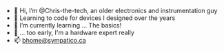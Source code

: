 - 👋 Hi, I’m @Chris-the-tech, an older electronics and instrumentation guy
- 👀 Learning to code for devices I designed over the years
- 🌱 I’m currently learning ... The basics!
- 💞️ ... too early, I'm a hardware expert really
- 📫 bhome@sympatico.ca

<!---
Chris-the-tech/Chris-the-tech is a ✨ special ✨ repository because its `README.md` (this file) appears on your GitHub profile.
You can click the Preview link to take a look at your changes.
--->
